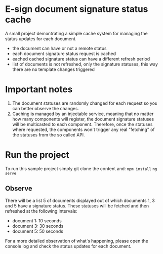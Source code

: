 # E-sign document signature status cache

A small project demontrating a simple cache system for managing the status updates for each document.
- the document can have or not a remote status
- each document signature status request is cached
- eached cached signature status can have a different refresh period
- list of documents is not refreshed, only the signature statuses, this way there are no template changes triggered

# Important notes
1. The document statuses are randomly changed for each request so you can better observe the changes.
2. Caching is managed by an injectable service, meaning that no matter how many components will register, the document signature statuses will be multicasted to each component. Therefore, once the statuses where requested, the components won't trigger any real "fetching" of the statuses from the so called API.

# Run the project

To run this sample project simply git clone the content and:
`npm install`
`ng serve`

## Observe

There will be a list 5 of documents displayed out of which documents 1, 3 and 5 have a signature status. These statuses will be fetched and then refreshed at the following intervals: 
- document 1: 10 seconds
- document 3: 30 seconds
- document 5: 50 seconds

For a more detailed observation of what's happening, please open the console log and check the status updates for each document.
